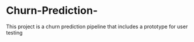 # Churn-Prediction-
This project is a churn prediction pipeline that includes a prototype for user testing
